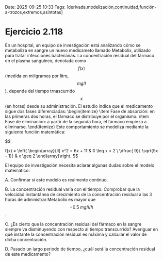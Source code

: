 Date: 2025-09-25 10:33
Tags: [derivada,modelización,continuidad,función-a-trozos,extremos,asíntotas]

# Ejercicio 2.118

 
En un hospital, un equipo de investigación está analizando cómo se metaboliza en sangre un nuevo medicameto llamado Metabolix, utilizado para tratar infecciones bacterianas. La concentración residual del fármaco en el plasma sanguíneo, denotada como  $$ f(x)$$  (medida en miligramos por litro,  $$ mg/l$$  ), depende del tiempo trnascurrido  $$ x$$  (en horas) desde su administración. El estudio indica que el medicamento sigue dos fases diferenciadas:
 \begin{itemize}
\item Fase de absorción: en las primeras dos horas, el fármaco se distribuye por el organismo.
\item Fase de eliminación: a partir de la segunda hora, el fármaco empieza a eliminarse.
\end{itemize} 
Este comportamiento se modeliza mediante la siguiente función matemática:

$$
 
f(x) = \left\{ \begin{array}{ll}
 x^2 = 6x + 11 &  0  \leq  x < 2 \\
\dfrac{ 9}{ \sqrt{5x - 1}} &  x  \geq  2
\end{array}\right.
$$
 
El equipo de investigación necesita aclarar algunas dudas sobre el modelo matemático:

A.    Confirmar si este modelo es realmente continuo.

B.    La concentración residual varía con el tiempo. Comprobar que la velocidad instantánea de crecimiento de la concentración residual a las 3 horas de administrar Metabolix es mayor que  $$ -0.5 \  mg/l/h$$  .

C.    ¿Es cierto que la concentración residual del fármaco en la sangre siempre va disminuyendo con respecto al tiempo transcurrido? Averiguar en qué instante la concentración residual es máxima y calcular el valor de dicha concentración.

D.    Pasado un largo periodo de tiempo, ¿cuál será la concentración residual de este medicamento?

